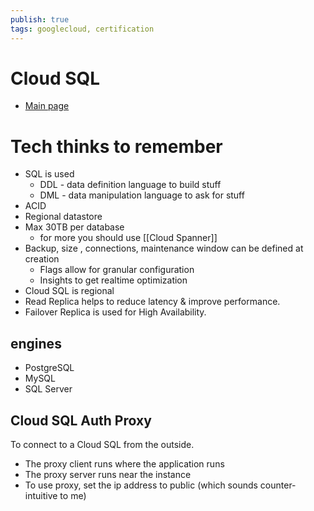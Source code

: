 ```yaml
---
publish: true
tags: googlecloud, certification
---
```


# Cloud SQL
- [Main page](https://cloud.google.com/)


# Tech thinks to remember
- SQL is used 
	- DDL - data definition language to build stuff
	- DML - data manipulation language to ask for stuff
- ACID
- Regional datastore
- Max 30TB per database
	- for more you should use [[Cloud Spanner]]
- Backup, size , connections, maintenance window can be defined at creation
	- Flags allow for granular configuration
	- Insights to get realtime optimization
- Cloud SQL is regional
- Read Replica helps to reduce latency & improve performance. 
- Failover Replica is used for High Availability.

## engines
- PostgreSQL
- MySQL
- SQL Server

## Cloud SQL Auth Proxy
To connect to a Cloud SQL from the outside.

- The proxy client runs where the application runs
- The proxy server runs near the instance
- To use proxy, set the ip address to public (which sounds counter-intuitive to me)